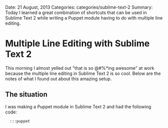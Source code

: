 Date: 21 August, 2013
Categories: categories/sublime-text-2
Summary: Today I learned a great combination of shortcuts that can be used in Sublime Text 2 while writing a Puppet module having to do with multiple line editing.

# Multiple Line Editing with Sublime Text 2

This morning I almost yelled out "that is so @#%*ing awesome" at work because the multiple line editing in Sublime Text 2 is so cool. Below are the notes of what I found out about this amazing setup.

## The situation

I was making a Puppet module in Sublime Text 2 and had the following code:

      :::puppet